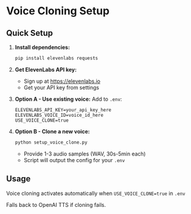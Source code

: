 # Voice Cloning Setup

## Quick Setup

1. **Install dependencies:**
   ```bash
   pip install elevenlabs requests
   ```

2. **Get ElevenLabs API key:**
   - Sign up at https://elevenlabs.io
   - Get your API key from settings

3. **Option A - Use existing voice:**
   Add to `.env`:
   ```
   ELEVENLABS_API_KEY=your_api_key_here
   ELEVENLABS_VOICE_ID=voice_id_here
   USE_VOICE_CLONE=true
   ```

4. **Option B - Clone a new voice:**
   ```bash
   python setup_voice_clone.py
   ```
   - Provide 1-3 audio samples (WAV, 30s-5min each)
   - Script will output the config for your `.env`

## Usage

Voice cloning activates automatically when `USE_VOICE_CLONE=true` in `.env`

Falls back to OpenAI TTS if cloning fails.
